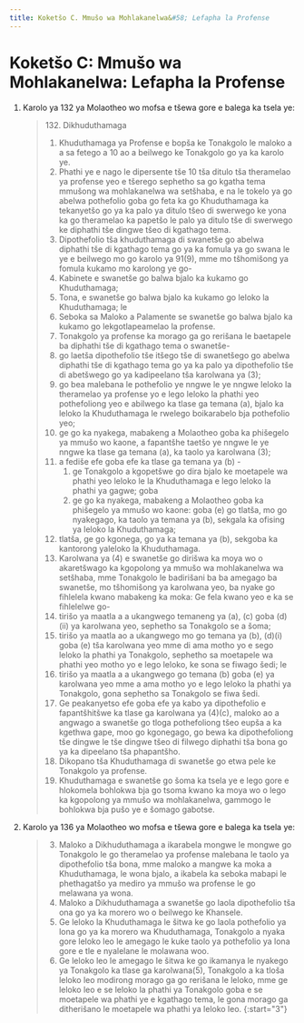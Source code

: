```yaml
---
title: Koketšo C. Mmušo wa Mohlakanelwa&#58; Lefapha la Profense
---
```


# Koketšo C: Mmušo wa Mohlakanelwa: Lefapha la Profense

1.	Karolo ya 132 ya Molaotheo wo mofsa e tšewa gore e balega ka tsela ye:

	> 132\. Dikhuduthamaga
	> 
	> 1.	Khuduthamaga ya Profense e bopša ke Tonakgolo le maloko a a sa fetego a 10 ao a beilwego ke Tonakgolo go ya ka karolo ye.
	> 2.	Phathi ye e nago le dipersente tše 10 tša ditulo tša theramelao ya profense yeo e tšerego sephetho sa go kgatha tema mmušong wa mohlakanelwa wa setšhaba, e na le tokelo ya go abelwa pothefolio goba go feta ka go Khuduthamaga ka tekanyetšo go ya ka palo ya ditulo tšeo di swerwego ke yona ka go theramelao ka papetšo le palo ya ditulo tše di swerwego ke diphathi tše dingwe tšeo di kgathago tema.
	> 3.	Dipothefolio tša khuduthamaga di swanetše go abelwa diphathi tše di kgathago tema go ya ka fomula ya go swana le ye e beilwego mo go karolo ya 91(9), mme mo tšhomišong ya fomula kukamo mo karolong ye go-
	>	1.	Kabinete e swanetše go balwa bjalo ka kukamo go Khuduthamaga;
	>	1.	Tona, e swanetše go balwa bjalo ka kukamo go leloko la Khuduthamaga; le
	>	1.	Seboka sa Maloko a Palamente se swanetše go balwa bjalo ka kukamo go lekgotlapeamelao la profense.
	> 4.	Tonakgolo ya profense ka morago ga go rerišana le baetapele ba diphathi tše di kgathago tema o swanetše-
	>	1.	go laetša dipothefolio tše itšego tše di swanetšego go abelwa diphathi tše di kgathago tema go ya ka palo ya dipothefolio tše di abetšwego go ya kadipeelano tša karolwana ya (3);
	>	1.	go bea malebana le pothefolio ye nngwe le ye nngwe leloko la theramelao ya profense yo e lego leloko la phathi yeo pothefoliong yeo e abilwego ka tlase ga temana (a), bjalo ka leloko la Khuduthamaga le rwelego boikarabelo bja pothefolio yeo;
	>	1.	ge go ka nyakega, mabakeng a Molaotheo goba ka phišegelo ya mmušo wo kaone, a fapantšhe taetšo ye nngwe le ye nngwe ka tlase ga temana    (a), ka taolo ya karolwana (3);
	>	1.	a fediše efe goba efe ka tlase ga temana ya (b) -
	>		1.	ge Tonakgolo a kgopetšwe go dira bjalo ke moetapele wa phathi yeo leloko le la Khuduthamaga e lego leloko la phathi ya gagwe; goba
	>		1.	ge go ka nyakega, mabakeng a Molaotheo goba ka phišegelo ya mmušo wo kaone: goba (e) go tlatša, mo go nyakegago, ka taolo ya temana ya (b), sekgala ka ofising ya leloko la Khuduthamaga;
	>	1.	tlatša, ge go kgonega, go ya ka temana ya (b), sekgoba ka kantorong yaleloko la Khuduthamaga.
	> 5.	Karolwana ya (4) e swanetše go dirišwa ka moya wo o akaretšwago ka kgopolong ya mmušo wa mohlakanelwa wa setšhaba, mme Tonakgolo le badirišani ba ba amegago ba swanetše, mo tšhomišong ya karolwana yeo, ba nyake go fihlelela kwano mabakeng ka moka: Ge fela kwano yeo e ka se fihlelelwe go-
	>	1.	tirišo ya maatla a a ukangwego temaneng ya (a), (c) goba (d)(ii) ya karolwana yeo, sephetho sa Tonakgolo se a šoma;
	>	1.	tirišo ya maatla ao a ukangwego mo go temana ya (b), (d)(i) goba (e)    tša karolwana yeo mme di ama motho yo e sego leloko la phathi ya Tonakgolo, sephetho sa moetapele wa phathi yeo motho yo e lego leloko, ke sona se fiwago šedi; le
	>	1.	tirišo ya maatla a a ukangwego go temana (b) goba (e) ya karolwana yeo mme a ama motho yo e lego leloko la phathi ya Tonakgolo, gona sephetho sa Tonakgolo se fiwa šedi.
	> 6.	Ge peakanyetso efe goba efe ya kabo ya dipothefolio e fapantšhitšwe ka tlase ga karolwana ya (4)(c), maloko ao a angwago a swanetše go tloga pothefoliong tšeo eupša a ka kgethwa gape, moo go kgonegago, go bewa ka dipothefoliong tše dingwe le tše dingwe tšeo di filwego diphathi tša bona go ya ka dipeelano tša phapantšho.
	> 7.	Dikopano tša Khuduthamaga di swanetše go etwa pele ke Tonakgolo ya profense.
	> 8.	Khuduthamaga e swanetše go šoma ka tsela ye e lego gore e hlokomela bohlokwa bja go tsoma kwano ka moya wo o lego ka kgopolong ya mmušo wa mohlakanelwa, gammogo le bohlokwa bja pušo ye e šomago gabotse.

2.	Karolo ya 136 ya Molaotheo wo mofsa e tšewa gore e balega ka tsela ye:

	> 3.	Maloko a Dikhuduthamaga a ikarabela mongwe le mongwe go Tonakgolo le go theramelao ya profense malebana le taolo ya dipothefolio tša bona, mme maloko a mangwe ka moka a Khuduthamaga, le wona bjalo, a ikabela ka seboka mabapi le phethagatšo ya mediro ya mmušo wa profense le go melawana ya wona.
	> 4.	Maloko a Dikhuduthamaga a swanetše go laola dipothefolio tša ona go ya ka morero wo o beilwego ke Khansele.
	> 5.	Ge leloko la Khuduthamaga le šitwa ke go laola pothefolio ya lona go ya ka morero wa Khuduthamaga, Tonakgolo a nyaka gore leloko leo le amegago le kuke taolo ya pothefolio ya lona gore e tle e nyalelane le molawana woo.
	> 6.	Ge leloko leo le amegago le šitwa ke go ikamanya le nyakego ya Tonakgolo ka tlase ga karolwana(5), Tonakgolo a ka tloša leloko leo modirong morago ga go rerišana le leloko, mme ge leloko leo e se leloko la phathi ya Tonakgolo goba e se moetapele wa phathi ye e kgathago tema, le gona morago ga ditherišano le moetapele wa phathi ya leloko leo.
	> {:start="3"}